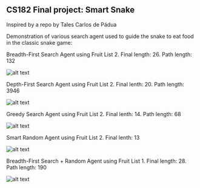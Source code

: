 ## CS182 Final project: Smart Snake
Inspired by a repo by Tales Carlos de Pádua

Demonstration of various search agent used to guide the snake to eat food in the classic snake game:

Breadth-First Search Agent using Fruit List 2. Final length: 26. Path length: 132

![alt text](https://media.giphy.com/media/fCTsyvEl10rWOMzOiP/giphy.gif)


Depth-First Search Agent using Fruit List 2. Final lenth: 20. Path length: 3946

![alt text](https://media.giphy.com/media/623FCakejXFEB0xllI/giphy.gif)


Greedy Search Agent using Fruit List 2. Final lenth: 14. Path length: 68

![alt text](https://media.giphy.com/media/7vzoTNM4xkM3LLXFqt/giphy.gif)


Smart Random Agent using Fruit List 2. Final lenth: 13

![alt text](https://media.giphy.com/media/7vzoTNM4xkM3LLXFqt/giphy.gif)


Breadth-First Search + Random Agent using Fruit List 1. Final length: 28. Path length: 190

![alt text](https://media.giphy.com/media/8wbZRmNz4ezJqJqnuQ/giphy.gif)




